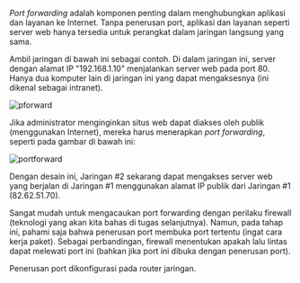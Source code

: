 *Port forwarding* adalah komponen penting dalam menghubungkan aplikasi dan layanan ke Internet. Tanpa penerusan port, aplikasi dan layanan seperti server web hanya tersedia untuk perangkat dalam jaringan langsung yang sama.

Ambil jaringan di bawah ini sebagai contoh. Di dalam jaringan ini, server dengan alamat IP "192.168.1.10" menjalankan server web pada port 80. Hanya dua komputer lain di jaringan ini yang dapat mengaksesnya (ini dikenal sebagai intranet).

![pforward](https://raw.githubusercontent.com/yingcrackerhades/cybersec-module/main/Pre%20Security/Network%20Fundamental/Network%20Extending/Image/portforwarding-int.png)

Jika administrator menginginkan situs web dapat diakses oleh publik (menggunakan Internet), mereka harus menerapkan *port forwarding*, seperti pada gambar di bawah ini:

![portforward](https://raw.githubusercontent.com/yingcrackerhades/cybersec-module/main/Pre%20Security/Network%20Fundamental/Network%20Extending/Image/portforwarding.png)

Dengan desain ini, Jaringan #2 sekarang dapat mengakses server web yang berjalan di Jaringan #1 menggunakan alamat IP publik dari Jaringan #1 (82.62.51.70).

Sangat mudah untuk mengacaukan port forwarding dengan perilaku firewall (teknologi yang akan kita bahas di tugas selanjutnya). Namun, pada tahap ini, pahami saja bahwa penerusan port membuka port tertentu (ingat cara kerja paket). Sebagai perbandingan, firewall menentukan apakah lalu lintas dapat melewati port ini (bahkan jika port ini dibuka dengan penerusan port).

Penerusan port dikonfigurasi pada router jaringan.
